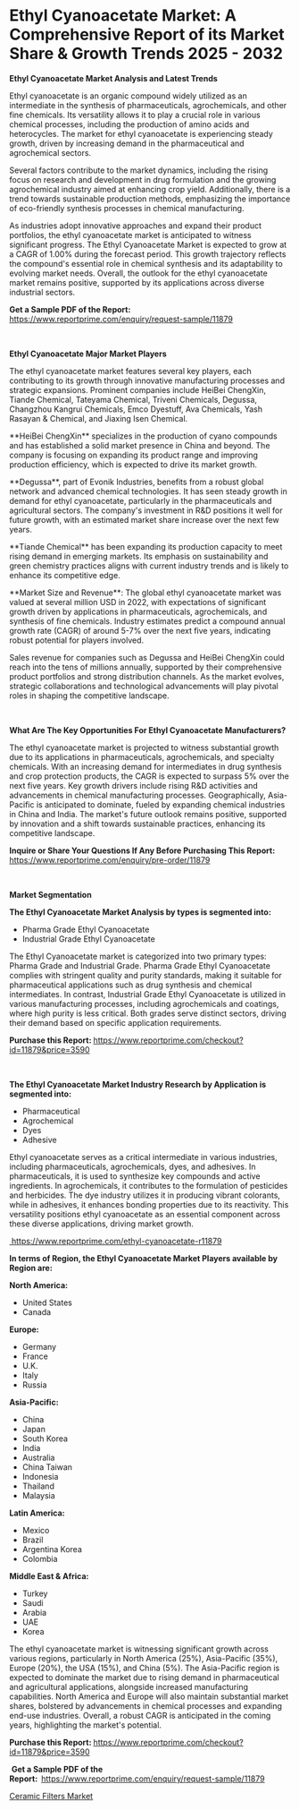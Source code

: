 <p><h1>Ethyl Cyanoacetate Market: A Comprehensive Report of its Market Share & Growth Trends 2025 - 2032</h1></p><p><strong>Ethyl Cyanoacetate Market Analysis and Latest Trends</strong></p>
<p><p>Ethyl cyanoacetate is an organic compound widely utilized as an intermediate in the synthesis of pharmaceuticals, agrochemicals, and other fine chemicals. Its versatility allows it to play a crucial role in various chemical processes, including the production of amino acids and heterocycles. The market for ethyl cyanoacetate is experiencing steady growth, driven by increasing demand in the pharmaceutical and agrochemical sectors.</p><p>Several factors contribute to the market dynamics, including the rising focus on research and development in drug formulation and the growing agrochemical industry aimed at enhancing crop yield. Additionally, there is a trend towards sustainable production methods, emphasizing the importance of eco-friendly synthesis processes in chemical manufacturing.</p><p>As industries adopt innovative approaches and expand their product portfolios, the ethyl cyanoacetate market is anticipated to witness significant progress. The Ethyl Cyanoacetate Market is expected to grow at a CAGR of 1.00% during the forecast period. This growth trajectory reflects the compound's essential role in chemical synthesis and its adaptability to evolving market needs. Overall, the outlook for the ethyl cyanoacetate market remains positive, supported by its applications across diverse industrial sectors.</p></p>
<p><strong>Get a Sample PDF of the Report:&nbsp;</strong> <a href="https://www.reportprime.com/enquiry/request-sample/11879?utm_campaign=3498&utm_medium=2&utm_source=Github&utm_content=ia&utm_term=17032025&utm_id=ethyl-cyanoacetate">https://www.reportprime.com/enquiry/request-sample/11879</a></p>
<p>&nbsp;</p>
<p><strong>Ethyl Cyanoacetate Major Market Players</strong></p>
<p><p>The ethyl cyanoacetate market features several key players, each contributing to its growth through innovative manufacturing processes and strategic expansions. Prominent companies include HeiBei ChengXin, Tiande Chemical, Tateyama Chemical, Triveni Chemicals, Degussa, Changzhou Kangrui Chemicals, Emco Dyestuff, Ava Chemicals, Yash Rasayan & Chemical, and Jiaxing Isen Chemical.</p><p>**HeiBei ChengXin** specializes in the production of cyano compounds and has established a solid market presence in China and beyond. The company is focusing on expanding its product range and improving production efficiency, which is expected to drive its market growth.</p><p>**Degussa**, part of Evonik Industries, benefits from a robust global network and advanced chemical technologies. It has seen steady growth in demand for ethyl cyanoacetate, particularly in the pharmaceuticals and agricultural sectors. The company's investment in R&D positions it well for future growth, with an estimated market share increase over the next few years.</p><p>**Tiande Chemical** has been expanding its production capacity to meet rising demand in emerging markets. Its emphasis on sustainability and green chemistry practices aligns with current industry trends and is likely to enhance its competitive edge.</p><p>**Market Size and Revenue**: The global ethyl cyanoacetate market was valued at several million USD in 2022, with expectations of significant growth driven by applications in pharmaceuticals, agrochemicals, and synthesis of fine chemicals. Industry estimates predict a compound annual growth rate (CAGR) of around 5-7% over the next five years, indicating robust potential for players involved.</p><p>Sales revenue for companies such as Degussa and HeiBei ChengXin could reach into the tens of millions annually, supported by their comprehensive product portfolios and strong distribution channels. As the market evolves, strategic collaborations and technological advancements will play pivotal roles in shaping the competitive landscape.</p></p>
<p>&nbsp;</p>
<p><strong>What Are The Key Opportunities For Ethyl Cyanoacetate Manufacturers?</strong></p>
<p><p>The ethyl cyanoacetate market is projected to witness substantial growth due to its applications in pharmaceuticals, agrochemicals, and specialty chemicals. With an increasing demand for intermediates in drug synthesis and crop protection products, the CAGR is expected to surpass 5% over the next five years. Key growth drivers include rising R&D activities and advancements in chemical manufacturing processes. Geographically, Asia-Pacific is anticipated to dominate, fueled by expanding chemical industries in China and India. The market's future outlook remains positive, supported by innovation and a shift towards sustainable practices, enhancing its competitive landscape.</p></p>
<p><strong>Inquire or Share Your Questions If Any Before Purchasing This Report:</strong> <a href="https://www.reportprime.com/enquiry/pre-order/11879?utm_campaign=3498&utm_medium=2&utm_source=Github&utm_content=ia&utm_term=17032025&utm_id=ethyl-cyanoacetate">https://www.reportprime.com/enquiry/pre-order/11879</a></p>
<p>&nbsp;</p>
<p><strong>Market Segmentation</strong></p>
<p><strong>The Ethyl Cyanoacetate Market Analysis by types is segmented into:</strong></p>
<p><ul><li>Pharma Grade Ethyl Cyanoacetate</li><li>Industrial Grade Ethyl Cyanoacetate</li></ul></p>
<p><p>The Ethyl Cyanoacetate market is categorized into two primary types: Pharma Grade and Industrial Grade. Pharma Grade Ethyl Cyanoacetate complies with stringent quality and purity standards, making it suitable for pharmaceutical applications such as drug synthesis and chemical intermediates. In contrast, Industrial Grade Ethyl Cyanoacetate is utilized in various manufacturing processes, including agrochemicals and coatings, where high purity is less critical. Both grades serve distinct sectors, driving their demand based on specific application requirements.</p></p>
<p><strong>Purchase this Report:&nbsp;</strong><a href="https://www.reportprime.com/checkout?id=11879&price=3590&utm_campaign=3498&utm_medium=2&utm_source=Github&utm_content=ia&utm_term=17032025&utm_id=ethyl-cyanoacetate">https://www.reportprime.com/checkout?id=11879&price=3590</a></p>
<p>&nbsp;</p>
<p><strong>The Ethyl Cyanoacetate Market Industry Research by Application is segmented into:</strong></p>
<p><ul><li>Pharmaceutical</li><li>Agrochemical</li><li>Dyes</li><li>Adhesive</li></ul></p>
<p><p>Ethyl cyanoacetate serves as a critical intermediate in various industries, including pharmaceuticals, agrochemicals, dyes, and adhesives. In pharmaceuticals, it is used to synthesize key compounds and active ingredients. In agrochemicals, it contributes to the formulation of pesticides and herbicides. The dye industry utilizes it in producing vibrant colorants, while in adhesives, it enhances bonding properties due to its reactivity. This versatility positions ethyl cyanoacetate as an essential component across these diverse applications, driving market growth.</p></p>
<p><a href="https://www.reportprime.com/ethyl-cyanoacetate-r11879?utm_campaign=3498&utm_medium=2&utm_source=Github&utm_content=ia&utm_term=17032025&utm_id=ethyl-cyanoacetate">&nbsp;https://www.reportprime.com/ethyl-cyanoacetate-r11879</a></p>
<p><strong>In terms of Region, the Ethyl Cyanoacetate Market Players available by Region are:</strong></p>
<p>
    <p> <strong> North America: </strong>
        <ul>
            <li>United States</li>
            <li>Canada</li>
        </ul>
        </p> 
    <p> <strong> Europe: </strong>
        <ul>
            <li>Germany</li>
            <li>France</li>
            <li>U.K.</li>
            <li>Italy</li>
            <li>Russia</li>
        </ul>
        </p> 
    <p> <strong> Asia-Pacific: </strong>
        <ul>
            <li>China</li>
            <li>Japan</li>
            <li>South Korea</li>
            <li>India</li>
            <li>Australia</li>
            <li>China Taiwan</li>
            <li>Indonesia</li>
            <li>Thailand</li>
            <li>Malaysia</li>
        </ul>
        </p> 
    <p> <strong> Latin America: </strong>
        <ul>
            <li>Mexico</li>
            <li>Brazil</li>
            <li>Argentina Korea</li>
            <li>Colombia</li>
        </ul>
        </p> 
    <p> <strong> Middle East & Africa: </strong>
        <ul>
            <li>Turkey</li>
            <li>Saudi</li>
            <li>Arabia</li>
            <li>UAE</li>
            <li>Korea</li>
        </ul>
    </p>
    </p>
<p><p>The ethyl cyanoacetate market is witnessing significant growth across various regions, particularly in North America (25%), Asia-Pacific (35%), Europe (20%), the USA (15%), and China (5%). The Asia-Pacific region is expected to dominate the market due to rising demand in pharmaceutical and agricultural applications, alongside increased manufacturing capabilities. North America and Europe will also maintain substantial market shares, bolstered by advancements in chemical processes and expanding end-use industries. Overall, a robust CAGR is anticipated in the coming years, highlighting the market's potential.</p></p>
<p><strong>Purchase this Report: </strong><a href="https://www.reportprime.com/checkout?id=11879&price=3590&utm_campaign=3498&utm_medium=2&utm_source=Github&utm_content=ia&utm_term=17032025&utm_id=ethyl-cyanoacetate">https://www.reportprime.com/checkout?id=11879&price=3590</a></p>
<p>&nbsp;<strong>Get a Sample PDF of the Report:&nbsp;&nbsp;</strong><a href="https://www.reportprime.com/enquiry/request-sample/11879?utm_campaign=3498&utm_medium=2&utm_source=Github&utm_content=ia&utm_term=17032025&utm_id=ethyl-cyanoacetate">https://www.reportprime.com/enquiry/request-sample/11879</a></p>
<p><strong></strong></p>
<p><p><a href="https://github.com/peggiputra7o/Market-Research-Report-List-1/blob/main/ceramic-filters-market.md?utm_campaign=3498&utm_medium=2&utm_source=Github&utm_content=ia&utm_term=17032025&utm_id=ethyl-cyanoacetate">Ceramic Filters Market</a></p></p>